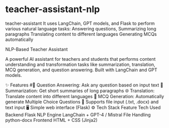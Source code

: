 # teacher-assistant-nlp
teacher-assistant
It uses LangChain, GPT models, and Flask to perform various natural language tasks: Answering questions, Summarizing long paragraphs Translating content to different languages Generating MCQs automatically

NLP-Based Teacher Assistant

A powerful AI assistant for teachers and students that performs content understanding and transformation tasks like summarization, translation, MCQ generation, and question answering. Built with LangChain and GPT models.

✨ Features
#📌 Question Answering: Ask any question based on input text
🧾 Summarization: Get short summaries of long paragraphs
🌐 Translation: Translate content into different languages
📝 MCQ Generation: Automatically generate Multiple Choice Questions
📂 Supports file input (.txt, .docx) and text input
🖥️ Simple web interface (Flask)
⚙️ Tech Stack
Feature	Tech Used
Backend	Flask
NLP Engine	LangChain + GPT-4 / Mistral
File Handling	python-docx
Frontend	HTML + CSS (Jinja2)
